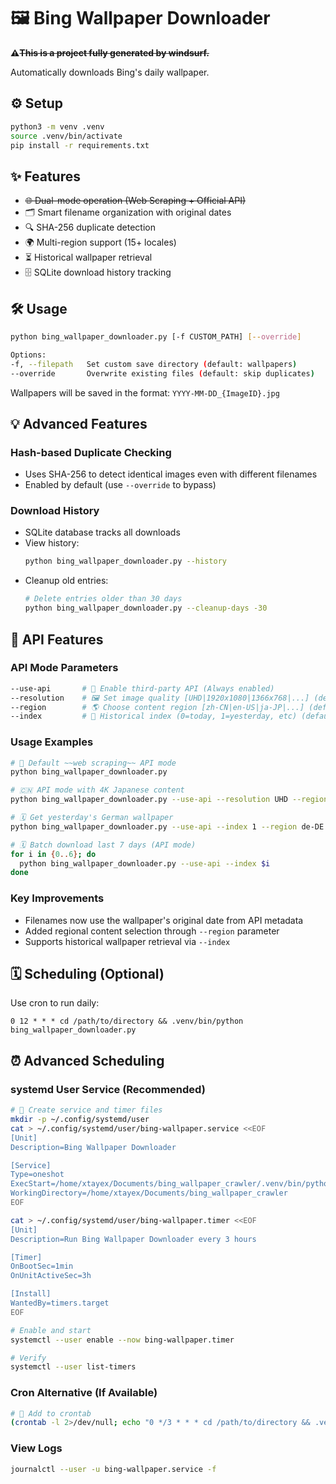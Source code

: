 # 🖼 Bing Wallpaper Downloader
**⚠️~~This is a project fully generated by windsurf.~~**

Automatically downloads Bing's daily wallpaper.

## ⚙️ Setup
```bash
python3 -m venv .venv
source .venv/bin/activate
pip install -r requirements.txt
```

## ✨ Features
- ~~🌐 Dual-mode operation (Web Scraping + Official API)~~
- 🗂 Smart filename organization with original dates
- 🔍 SHA-256 duplicate detection
- 🌍 Multi-region support (15+ locales)
- ⏳ Historical wallpaper retrieval
- 🗄 SQLite download history tracking

## 🛠️ Usage
```bash
python bing_wallpaper_downloader.py [-f CUSTOM_PATH] [--override]

Options:
-f, --filepath   Set custom save directory (default: wallpapers)
--override       Overwrite existing files (default: skip duplicates)
```

Wallpapers will be saved in the format:
`YYYY-MM-DD_{ImageID}.jpg`

## 💡 Advanced Features

### Hash-based Duplicate Checking
- Uses SHA-256 to detect identical images even with different filenames
- Enabled by default (use `--override` to bypass)

### Download History
- SQLite database tracks all downloads
- View history:
  ```bash
  python bing_wallpaper_downloader.py --history
  ```
- Cleanup old entries:
  ```bash
  # Delete entries older than 30 days
  python bing_wallpaper_downloader.py --cleanup-days -30
  ```

## 🔌 API Features

### API Mode Parameters
```bash
--use-api       # 🔌 Enable third-party API (Always enabled)
--resolution    # 🖼 Set image quality [UHD|1920x1080|1366x768|...] (default: 1920x1080)
--region        # 🌎 Choose content region [zh-CN|en-US|ja-JP|...] (default: en-AU)
--index         # 📆 Historical index (0=today, 1=yesterday, etc) (default: 0)
```

### Usage Examples
```bash
# 🌅 Default ~~web scraping~~ API mode
python bing_wallpaper_downloader.py

# 🇨🇳 API mode with 4K Japanese content
python bing_wallpaper_downloader.py --use-api --resolution UHD --region ja-JP

# 🗓 Get yesterday's German wallpaper
python bing_wallpaper_downloader.py --use-api --index 1 --region de-DE

# 🗓 Batch download last 7 days (API mode)
for i in {0..6}; do
  python bing_wallpaper_downloader.py --use-api --index $i
done
```

### Key Improvements
- Filenames now use the wallpaper's original date from API metadata
- Added regional content selection through `--region` parameter
- Supports historical wallpaper retrieval via `--index`

## 🗓 Scheduling (Optional)
Use cron to run daily:
```
0 12 * * * cd /path/to/directory && .venv/bin/python bing_wallpaper_downloader.py
```

## ⏰ Advanced Scheduling

### systemd User Service (Recommended)
```bash
# 📝 Create service and timer files
mkdir -p ~/.config/systemd/user
cat > ~/.config/systemd/user/bing-wallpaper.service <<EOF
[Unit]
Description=Bing Wallpaper Downloader

[Service]
Type=oneshot
ExecStart=/home/xtayex/Documents/bing_wallpaper_crawler/.venv/bin/python bing_wallpaper_downloader.py
WorkingDirectory=/home/xtayex/Documents/bing_wallpaper_crawler
EOF

cat > ~/.config/systemd/user/bing-wallpaper.timer <<EOF
[Unit]
Description=Run Bing Wallpaper Downloader every 3 hours

[Timer]
OnBootSec=1min
OnUnitActiveSec=3h

[Install]
WantedBy=timers.target
EOF

# Enable and start
systemctl --user enable --now bing-wallpaper.timer

# Verify
systemctl --user list-timers
```

### Cron Alternative (If Available)
```bash
# 📝 Add to crontab
(crontab -l 2>/dev/null; echo "0 */3 * * * cd /path/to/directory && .venv/bin/python bing_wallpaper_downloader.py >> cron.log 2>&1") | crontab -
```

### View Logs
```bash
journalctl --user -u bing-wallpaper.service -f
```

